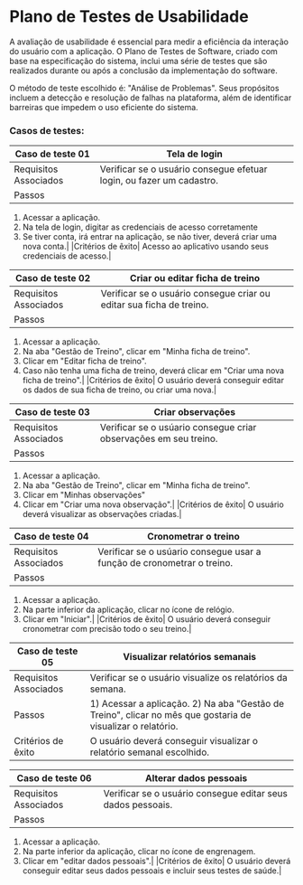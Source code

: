 # Plano de Testes de Usabilidade

A avaliação de usabilidade é essencial para medir a eficiência da interação do usuário com a aplicação. O Plano de Testes de Software, criado com base na especificação do sistema, inclui uma série de testes que são realizados durante ou após a conclusão da implementação do software.

O método de teste escolhido é: "Análise de Problemas". Seus propósitos incluem a detecção e resolução de falhas na plataforma, além de identificar barreiras que impedem o uso eficiente do sistema.

### Casos de testes:
 
|Caso de teste 01     | Tela de login |
|-------|-------------------------
|Requisitos Associados |Verificar se o usuário consegue efetuar login, ou fazer um cadastro.|
|Passos |	
1) Acessar a aplicação.
2)  Na tela de login, digitar as credenciais de acesso corretamente
3)  Se tiver conta, irá entrar na aplicação, se não tiver, deverá criar uma nova conta.|
|Critérios de êxito| Acesso ao aplicativo usando seus credenciais de acesso.|

|Caso de teste 02     | Criar ou editar ficha de treino |
|-------|-------------------------
|Requisitos Associados |Verificar se o usuário consegue criar ou editar sua ficha de treino.|
|Passos |	
1) Acessar a aplicação.
2) Na aba "Gestão de Treino", clicar em "Minha ficha de treino".
3) Clicar em "Editar ficha de treino".
4) Caso não tenha uma ficha de treino, deverá clicar em "Criar uma nova ficha de treino".|
|Critérios de êxito| O usuário deverá conseguir editar os dados de sua ficha de treino, ou criar uma nova.|

|Caso de teste 03     | Criar observações |
|-------|-------------------------
|Requisitos Associados |Verificar se o usúario consegue criar observações em seu treino.|
|Passos |	
1) Acessar a aplicação.
2) Na aba "Gestão de Treino", clicar em "Minha ficha de treino".
3) Clicar em "Minhas observações"
4) Clicar em "Criar uma nova observação".|
|Critérios de êxito| O usuário deverá visualizar as observações criadas.|

|Caso de teste 04     | Cronometrar o treino |
|-------|-------------------------
|Requisitos Associados |Verificar se o usúario consegue usar a função de cronometrar o treino.|
|Passos |	
1) Acessar a aplicação.
2) Na parte inferior da aplicação, clicar no ícone de relógio.
3) Clicar em "Iniciar".| 
|Critérios de êxito| O usuário deverá conseguir cronometrar com precisão todo o seu treino.|

|Caso de teste 05     | Visualizar relatórios semanais |
|-------|-------------------------
|Requisitos Associados |Verificar se o usuário visualize os relatórios da semana.|
|Passos |	1) Acessar a aplicação.	2) Na aba "Gestão de Treino", clicar no mês que gostaria de visualizar o relatório.|
|Critérios de êxito| O usuário deverá conseguir visualizar o relatório semanal escolhido.|

|Caso de teste 06   | Alterar dados pessoais |
|-------|-------------------------
|Requisitos Associados |Verificar se o usuário consegue editar seus dados pessoais.|
|Passos | 
1) Acessar a aplicação.
2) Na parte inferior da aplicação, clicar no ícone de engrenagem.
3) Clicar em "editar dados pessoais".|
|Critérios de êxito| O usuário deverá conseguir editar seus dados pessoais e incluir seus testes de saúde.|

